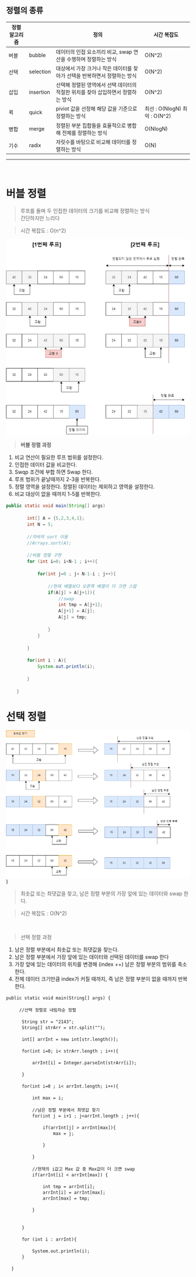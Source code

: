 ## 정렬의 종류

| 정렬 알고리즘 |  | 정의 | 시간 복잡도
| --- | --- | --- | --- | 
| 버블 | bubble | 데이터의 인접 요소끼리 비교, swap 연산을 수행하며 정렬하는 방식 |O(N^2)|
| 선택 | selection | 대상에서 가장 크거나 작은 데이터를 찾아가 선택을 반복하면서 정렬하는 방식 |O(N^2)|
| 삽입 | insertion | 선택해 정렬된 영역에서 선택 데이터의 적절한 위치를 찾아 삽입하면서 정렬하는 방식 |O(N^2)|
| 퀵 | quick | piviot 값을 선정해 해당 값을 기준으로 정렬하는 방식 |최선 :  O(NlogN)  최악 : O(N^2)|
| 병합 | merge |  정렬된 부분 집합들을 효율적으로 병합해 전체를 정렬하는 방식 |O(NlogN)|
| 기수 | radix |  자릿수를 바탕으로 비교해 데이터를 정렬하는 방식 |O(N)|

---
<br>

# 버블 정렬

>루프를 돌며 두 인접한 데이터의 크기를 비교해 정렬하는 방식<br>
>간단하지만 느리다

> 시간 복잡도 : O(n^2)

![버블 정렬.drawio.png](https://github.com/gaya8487/coding-test-practice/blob/main/src/img/%EB%B2%84%EB%B8%94%20%EC%A0%95%EB%A0%AC.png?raw=true)

> **버블 정렬 과정**
>
1. 비교 연산이 필요한 루프 범위를 설정한다.
2. 인접한 데이터 값을 비교한다.
3. Swqp 조건에 부합 하면 Swap 한다.
4. 루프 범위가 끝날때까지 2-3을 반복한다.
5. 정렬 영역을 설정한다. 정렬된 데이터는 제외하고 영역을 설정한다.
6. 비교 대상이 없을 때까지 1-5를 반복한다.


```java
public static void main(String[] args) 

        int[] A = {5,2,3,4,1};
        int N = 5;
				
        //자바의 sort 이용
        //Arrays.sort(A);

        //버블 정렬 구현
        for (int i=0; i<N-1 ; i++){

            for(int j=0 ; j< N-1-i ; j++){
                
                //현재 배열보다 오른쪽 배열이 더 크면 스왑
                if(A[j] > A[j+1]){
                    //swap
                    int tmp = A[j+1];
                    A[j+1] = A[j];
                    A[j] = tmp;

                }
            }

        }

        for(int i : A){
            System.out.println(i);

        }

    }
```

# 선택 정렬


![선택 정렬.drawio.png](https://github.com/gaya8487/coding-test-practice/blob/main/src/img/%EC%84%A0%ED%83%9D%20%EC%A0%95%EB%A0%AC.drawio.png?raw=true
))


>최솟값 또는 최댓값을 찾고, 남은 정렬 부분의 가장 앞에 있는 데이터와 swap 한다.

>시간 복잡도 :  O(N^2)

<br>

> 선택 정렬 과정
1. 남은 정렬 부분에서 최솟값 또는 최댓값을 찾는다.
2. 남은 정렬 부분에서 가장 앞에 있는 데이터와 선택된 데이터를 swap 한다
3. 가장 앞에 있는 데이터의 위치를 변경해 (index ++) 남은 정렬 부분의 범위를 축소한다.
4. 전체 데이터 크기만큼 index가 커질 때까지, 즉 남은 정렬 부분이 없을 때까지 반복한다.



```
public static void main(String[] args) {

     //선택 정렬로 내림차순 정렬

      String str = "2143";
      String[] strArr = str.split("");

      int[] arrInt = new int[str.length()];

      for(int i=0; i< strArr.length ; i++){

          arrInt[i] = Integer.parseInt(strArr[i]);

      }

      for(int i=0 ; i< arrInt.length; i++){

          int max = i;

          //남은 정렬 부분에서 최댓값 찾기
          for(int j = i+1 ; j<arrInt.length ; j++){

              if(arrInt[j] > arrInt[max]){
                  max = j;

              }

          }

          //현재의 i값고 Max 값 중 Max값이 더 크면 swap
          if(arrInt[i] < arrInt[max]) {

              int tmp = arrInt[i];
              arrInt[i] = arrInt[max];
              arrInt[max] = tmp;

          }


      }

      for (int i : arrInt){

          System.out.println(i);
      }

  }

```

